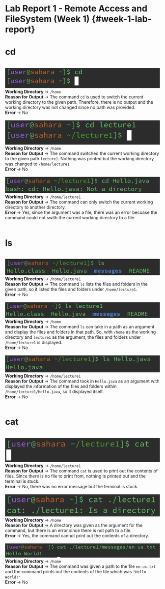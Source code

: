 # Lab Report 1 - Remote Access and FileSystem (Week 1) {#week-1-lab-report}
# cd
<br>![Image](cd1.png)
<br>**Working Directory** -> `/home`
<br>**Reason for Output** -> The command `cd` is used to switch the current working directory to the given path. Therefore, there is no output and the working directory was not changed since no path was provided.
<br>**Error** -> No
<br>
<br> ![Image](cd2.png)
<br>**Working Directory** -> `/home`
<br>**Reason for Output** -> The command switched the current working directory to the given path `lecture1`. Nothing was printed but the working directory was changed to `/home/lecture1`.
<br>**Error** -> No
<br>
<br> ![Image](cd3.png)
<br>**Working Directory** -> `/home/lecture1`
<br>**Reason for Output** -> The command can only switch the current working directory to another directory. 
<br>**Error** -> Yes, since the argument was a file, there was an error becuase the command could not swith the current working directory to a file.
<br>
<br>
# ls
<br> ![Image](ls1.png)
<br>**Working Directory** -> `/home/lecture1`
<br>**Reason for Output** -> The command `ls` lists the files and folders in the given path, so it listed the files and folders under `/home/lecture1`.
<br>**Error** -> No
<br>
<br> ![Image](ls2.png)
<br>**Working Directory** -> `/home`
<br>**Reason for Output** -> The command `ls` can take in a path as an argument and display the files and folders in that path. So, with `/home` as the working directory and `lecture1` as the argument, the files and folders under `/home/lecture1` is displayed.
<br>**Error** -> No
<br>
<br> ![Image](ls3.png)
<br>**Working Directory** -> `/home/lecture1`
<br>**Reason for Output** -> The command took in `Hello.java` as an argument with displayed the information of the files and folders within `/home/lecture1/Hello.java`, so it displayed itself.
<br>**Error** -> No
<br>
<br>
# cat
<br> ![Image](cat1.png)
<br>**Working Directory** -> `/home/lecture1`
<br>**Reason for Output** -> The command `cat` is used to print out the contents of files. Since there is no file to print from, nothing is printed out and the terminal is stuck.
<br>**Error** -> No, there was no error message but the terminal is stuck.
<br>
<br> ![Image](cat2.png)
<br>**Working Directory** -> `/home`
<br>**Reason for Output** -> A directory was given as the argument for the command, but there is an error since there is not path to a file.
<br>**Error** -> Yes, the command cannot print out the contents of a directory.
<br>
<br> ![Image](cat3.png)
<br>**Working Directory** -> `/home`
<br>**Reason for Output** -> The command was given a path to the file `en-us.txt` and the command prints out the contents of the file which was `"Hello World!"`
<br>**Error** -> No
